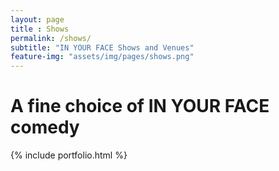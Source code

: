 ```yaml
--- 
layout: page
title : Shows
permalink: /shows/
subtitle: "IN YOUR FACE Shows and Venues" 
feature-img: "assets/img/pages/shows.png"
---
```


# A fine choice of IN YOUR FACE comedy

{% include portfolio.html %}
